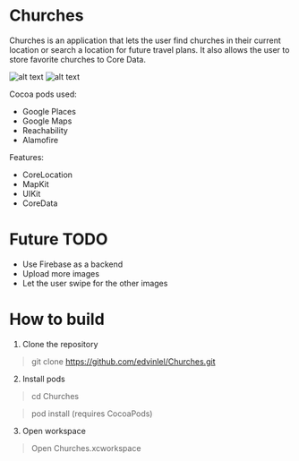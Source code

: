 Churches
=========================

Churches is an application that lets the user find churches in their current location or search a location for future travel plans. It also allows the user to store favorite churches to Core Data.

![alt text](https://media.giphy.com/media/xT1R9CYLZKtJq12m8U/giphy.gif "Logo Title Text 1")
![alt text](https://media.giphy.com/media/3ohjUYrguVjgaglUDm/giphy.gif "Logo Title Text 1")


  
Cocoa pods used:

- Google Places
- Google Maps
- Reachability
- Alamofire

Features:
- CoreLocation
- MapKit
- UIKit
- CoreData
 

Future TODO
=========

- Use Firebase as a backend
- Upload more images
- Let the user swipe for the other images 

How to build
================
1. Clone the repository

> git clone https://github.com/edvinlel/Churches.git

2. Install pods

> cd Churches

> pod install (requires CocoaPods)

3. Open workspace

> Open Churches.xcworkspace 
